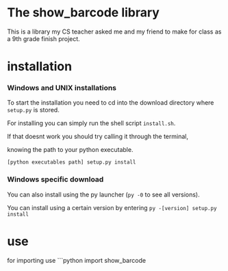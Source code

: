 # The show_barcode library
This is a library my CS teacher asked me and my friend to make for class as a 9th grade finish project.



# installation

### Windows and UNIX installations

To start the installation you need to cd into the download directory where `setup.py` is stored.

For installing you can simply run the shell script `install.sh`.

If that doesnt work you should try calling it through the terminal,  

knowing the path to your python executable. 

`[python executables path] setup.py install`

### Windows specific download

You can also install using the py launcher (`py -0` to see all versions).

You can install using a certain version by entering `py -[version] setup.py install`

# use

for importing use ```python 
import show_barcode
```
